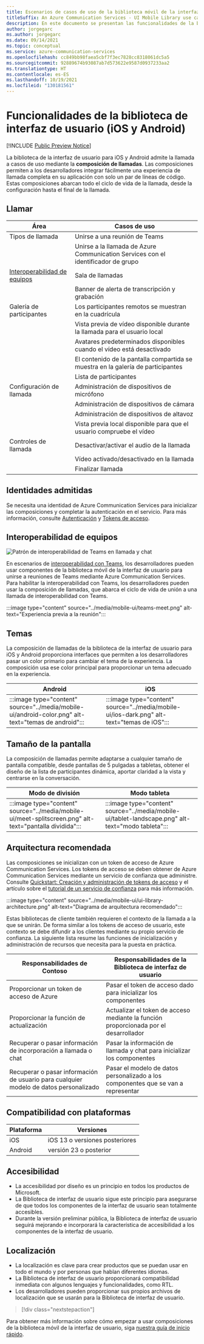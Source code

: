 ```yaml
---
title: Escenarios de casos de uso de la biblioteca móvil de la interfaz de usuario
titleSuffix: An Azure Communication Services - UI Mobile Library use cases scenarios
description: En este documento se presentan las funcionalidades de la biblioteca móvil de la interfaz de usuario y cómo funcionará en las aplicaciones.
author: jorgegarc
ms.author: jorgegarc
ms.date: 09/14/2021
ms.topic: conceptual
ms.service: azure-communication-services
ms.openlocfilehash: cc849bb98faea5cbf7f3ec7828cc8318061dc5a5
ms.sourcegitcommit: 92889674b93087ab7d573622e9587d0937233aa2
ms.translationtype: HT
ms.contentlocale: es-ES
ms.lasthandoff: 10/19/2021
ms.locfileid: "130181561"
---
```

# <a name="ui-library-ios-and-android-capabilities"></a>Funcionalidades de la biblioteca de interfaz de usuario (iOS y Android)

[!INCLUDE [Public Preview Notice](../../includes/private-preview-include.md)]

La biblioteca de la interfaz de usuario para iOS y Android admite la llamada a casos de uso mediante la **composición de llamadas**.
Las composiciones permiten a los desarrolladores integrar fácilmente una experiencia de llamada completa en su aplicación con solo un par de líneas de código. Estas composiciones abarcan todo el ciclo de vida de la llamada, desde la configuración hasta el final de la llamada.

## <a name="calling"></a>Llamar

| Área                                                                                            | Casos de uso                                              |
| ----------------------------------------------------------------------------------------------- | ------------------------------------------------------ |
| Tipos de llamada                                                                                      | Unirse a una reunión de Teams                                     |
|                                                                                                 | Unirse a la llamada de Azure Communication Services con el identificador de grupo   |
| [Interoperabilidad de equipos](../../concepts/teams-interop.md) | Sala de llamadas                                             |
|                                                                                                 | Banner de alerta de transcripción y grabación               |
| Galería de participantes                                                                             | Los participantes remotos se muestran en la cuadrícula              |
|                                                                                                 | Vista previa de vídeo disponible durante la llamada para el usuario local |
|                                                                                                 | Avatares predeterminados disponibles cuando el vídeo está desactivado            |
|                                                                                                 | El contenido de la pantalla compartida se muestra en la galería de participantes |
|                                                                                     | Lista de participantes                                     |
| Configuración de llamada                                                                              | Administración de dispositivos de micrófono                           |
|                                                                                                 | Administración de dispositivos de cámara                               |
|                                                                                                 | Administración de dispositivos de altavoz                              |
|                                                                                                 | Vista previa local disponible para que el usuario compruebe el vídeo        |
| Controles de llamada                                                                                   | Desactivar/activar el audio de la llamada                                       |
|                                                                                                 | Vídeo activado/desactivado en la llamada                                   |
|                                                                                                 | Finalizar llamada                                               |

## <a name="supported-identities"></a>Identidades admitidas

Se necesita una identidad de Azure Communication Services para inicializar las composiciones y completar la autenticación en el servicio.
Para más información, consulte [Autenticación](../authentication.md) y [Tokens de acceso](../../quickstarts/access-tokens.md).

## <a name="teams-interop"></a>Interoperabilidad de equipos

![Patrón de interoperabilidad de Teams en llamada y chat](../media/mobile-ui/teams-interop-diagram.png)

En escenarios de [interoperabilidad con Teams](../teams-interop.md), los desarrolladores pueden usar componentes de la biblioteca móvil de la interfaz de usuario para unirse a reuniones de Teams mediante Azure Communication Services.
Para habilitar la interoperabilidad con Teams, los desarrolladores pueden usar la composición de llamadas, que abarca el ciclo de vida de unión a una llamada de interoperabilidad con Teams.

:::image type="content" source="../media/mobile-ui/teams-meet.png" alt-text="Experiencia previa a la reunión":::

## <a name="theming"></a>Temas

La composición de llamadas de la biblioteca de la interfaz de usuario para iOS y Android proporciona interfaces que permiten a los desarrolladores pasar un color primario para cambiar el tema de la experiencia. La composición usa ese color principal para proporcionar un tema adecuado en la experiencia.

| Android                            | iOS                                     |
| -------------------------------------------------------- | --------------------------------------------------------------- |
| :::image type="content" source="../media/mobile-ui/android-color.png" alt-text="temas de android"::: | :::image type="content" source="../media/mobile-ui/ios-dark.png" alt-text="temas de iOS":::  |


## <a name="screen-size"></a>Tamaño de la pantalla

La composición de llamadas permite adaptarse a cualquier tamaño de pantalla compatible, desde pantallas de 5 pulgadas a tabletas, obtener el diseño de la lista de participantes dinámica, aportar claridad a la vista y centrarse en la conversación.

|Modo de división | Modo tableta|
|---------|---------|
| :::image type="content" source="../media/mobile-ui/meet-splitscreen.png" alt-text="pantalla dividida"::: |  :::image type="content" source="../media/mobile-ui/tablet-landscape.png" alt-text="modo tableta"::: |

## <a name="recommended-architecture"></a>Arquitectura recomendada

Las composiciones se inicializan con un token de acceso de Azure Communication Services. Los tokens de acceso se deben obtener de Azure Communication Services mediante un servicio de confianza que administre. Consulte [Quickstart: Creación y administración de tokens de acceso](../../quickstarts/access-tokens.md) y el artículo sobre el [tutorial de un servicio de confianza](../../tutorials/trusted-service-tutorial.md) para más información.

:::image type="content" source="../media/mobile-ui/ui-library-architecture.png" alt-text="Diagrama de arquitectura recomendado":::

Estas bibliotecas de cliente también requieren el contexto de la llamada a la que se unirán. De forma similar a los tokens de acceso de usuario, este contexto se debe difundir a los clientes mediante su propio servicio de confianza. La siguiente lista resume las funciones de inicialización y administración de recursos que necesita para la puesta en práctica.

| Responsabilidades de Contoso                                 | Responsabilidades de la Biblioteca de interfaz de usuario                                     |
| -------------------------------------------------------- | --------------------------------------------------------------- |
| Proporcionar un token de acceso de Azure                          | Pasar el token de acceso dado para inicializar los componentes        |
| Proporcionar la función de actualización                                 | Actualizar el token de acceso mediante la función proporcionada por el desarrollador          |
| Recuperar o pasar información de incorporación a llamada o chat          | Pasar la información de llamada y chat para inicializar los componentes |
| Recuperar o pasar información de usuario para cualquier modelo de datos personalizado | Pasar el modelo de datos personalizado a los componentes que se van a representar          |

## <a name="platform-support"></a>Compatibilidad con plataformas

|Plataforma | Versiones|
|---------|---------|
| iOS     | iOS 13 o versiones posteriores |
| Android | versión 23 o posterior    |

## <a name="accessibility"></a>Accesibilidad

- La accesibilidad por diseño es un principio en todos los productos de Microsoft.
- La Biblioteca de interfaz de usuario sigue este principio para asegurarse de que todos los componentes de la interfaz de usuario sean totalmente accesibles.
- Durante la versión preliminar pública, la Biblioteca de interfaz de usuario seguirá mejorando e incorporará la característica de accesibilidad a los componentes de la interfaz de usuario.

## <a name="localization"></a>Localización

- La localización es clave para crear productos que se puedan usar en todo el mundo y por personas que hablan diferentes idiomas.
- La Biblioteca de interfaz de usuario proporcionará compatibilidad inmediata con algunos lenguajes y funcionalidades, como RTL.
- Los desarrolladores pueden proporcionar sus propios archivos de localización que se usarán para la Biblioteca de interfaz de usuario.

> [!div class="nextstepaction"]

Para obtener más información sobre cómo empezar a usar composiciones de la biblioteca móvil de la interfaz de usuario, siga [nuestra guía de inicio rápido](../../quickstarts/ui-library/get-started-call.md).